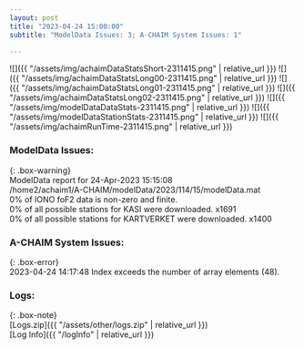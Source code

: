 ```yaml
---
layout: post
title: "2023-04-24 15:00:00"
subtitle: "ModelData Issues: 3; A-CHAIM System Issues: 1"

---
```


![]({{ "/assets/img/achaimDataStatsShort-2311415.png" | relative_url }})
![]({{ "/assets/img/achaimDataStatsLong00-2311415.png" | relative_url }})
![]({{ "/assets/img/achaimDataStatsLong01-2311415.png" | relative_url }})
![]({{ "/assets/img/achaimDataStatsLong02-2311415.png" | relative_url }})
![]({{ "/assets/img/modelDataDataStats-2311415.png" | relative_url }})
![]({{ "/assets/img/modelDataStationStats-2311415.png" | relative_url }})
![]({{ "/assets/img/achaimRunTime-2311415.png" | relative_url }})


### ModelData Issues:  
  
{: .box-warning}  
 ModelData report for 24-Apr-2023 15:15:08   
 /home2/achaim1/A-CHAIM/modelData/2023/114/15/modelData.mat   
 0% of IONO foF2 data is non-zero and finite.   
 0% of all possible stations for KASI were downloaded. x1691   
 0% of all possible stations for KARTVERKET were downloaded. x1400   
  
### A-CHAIM System Issues:  
  
{: .box-error}  
2023-04-24 14:17:48 Index exceeds the number of array elements (48).  

### Logs:  
  
{: .box-note}  
[Logs.zip]({{ "/assets/other/logs.zip" | relative_url }})  
[Log Info]({{ "/logInfo" | relative_url }})  
